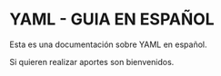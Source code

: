 # YAML - GUIA EN ESPAÑOL

Esta es una documentación sobre YAML en español.

Si quieren realizar aportes son bienvenidos.
